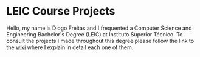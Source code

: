 # LEIC Course Projects

Hello, my name is Diogo Freitas and I frequented a Computer Science and Engineering Bachelor's Degree (LEIC) at Instituto Superior Técnico. To consult the projects I made throughout this degree please follow the link to the [wiki](https://github.com/diogopdvfreitas/LEIC-Course-Projects/wiki) where I explain in detail each one of them.
